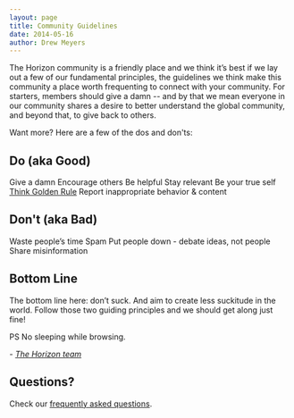 ```yaml
---
layout: page
title: Community Guidelines
date: 2014-05-16
author: Drew Meyers
---
```

The Horizon community is a friendly place and we think it’s best if we lay out a few of our fundamental principles, the guidelines we think make this community a place worth frequenting to connect with your community. For starters, members should give a damn -- and by that we mean everyone in our community shares a desire to better understand the global community, and beyond that, to give back to others. 

Want more? Here are a few of the dos and don'ts: 

## Do (aka Good)

Give a damn
Encourage others
Be helpful
Stay relevant
Be your true self
<a href="http://en.wikipedia.org/wiki/Golden_Rule">Think Golden Rule</a>
Report inappropriate behavior & content

## Don't (aka Bad)     

Waste people’s time
Spam
Put people down - debate ideas, not people
Share misinformation

## Bottom Line   

The bottom line here: don’t suck. And aim to create less suckitude in the world. Follow those two guiding principles and we should get along just fine! 

PS No sleeping while browsing.

<em>- <a href="/team">The Horizon team</a></em>

## Questions?

Check our [frequently asked questions](/faq/).